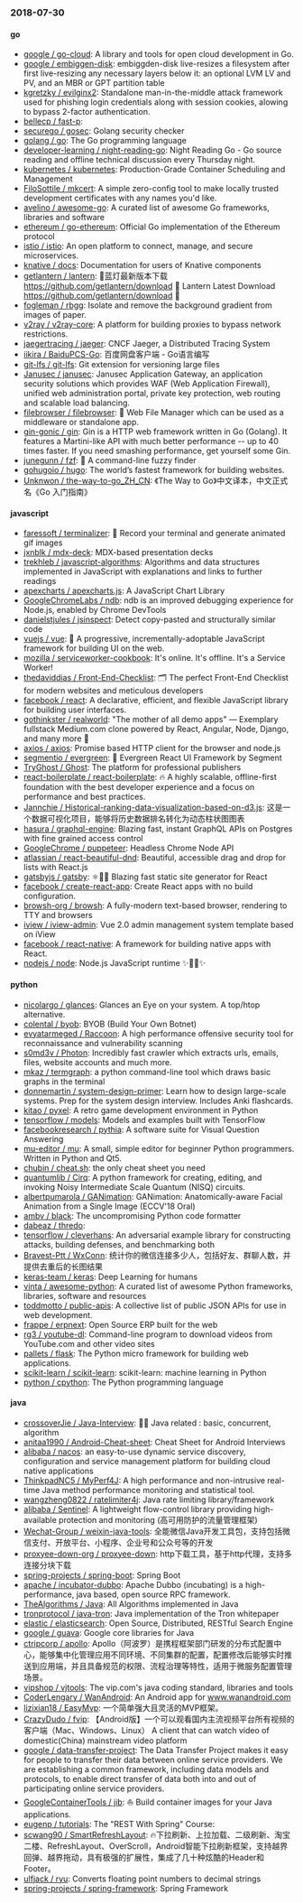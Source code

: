 ### 2018-07-30

#### go
* [google / go-cloud](https://github.com/google/go-cloud): A library and tools for open cloud development in Go.
* [google / embiggen-disk](https://github.com/google/embiggen-disk): embiggden-disk live-resizes a filesystem after first live-resizing any necessary layers below it: an optional LVM LV and PV, and an MBR or GPT partition table
* [kgretzky / evilginx2](https://github.com/kgretzky/evilginx2): Standalone man-in-the-middle attack framework used for phishing login credentials along with session cookies, alowing to bypass 2-factor authentication.
* [bellecp / fast-p](https://github.com/bellecp/fast-p): 
* [securego / gosec](https://github.com/securego/gosec): Golang security checker
* [golang / go](https://github.com/golang/go): The Go programming language
* [developer-learning / night-reading-go](https://github.com/developer-learning/night-reading-go): Night Reading Go - Go source reading and offline technical discussion every Thursday night.
* [kubernetes / kubernetes](https://github.com/kubernetes/kubernetes): Production-Grade Container Scheduling and Management
* [FiloSottile / mkcert](https://github.com/FiloSottile/mkcert): A simple zero-config tool to make locally trusted development certificates with any names you'd like.
* [avelino / awesome-go](https://github.com/avelino/awesome-go): A curated list of awesome Go frameworks, libraries and software
* [ethereum / go-ethereum](https://github.com/ethereum/go-ethereum): Official Go implementation of the Ethereum protocol
* [istio / istio](https://github.com/istio/istio): An open platform to connect, manage, and secure microservices.
* [knative / docs](https://github.com/knative/docs): Documentation for users of Knative components
* [getlantern / lantern](https://github.com/getlantern/lantern): 🔴蓝灯最新版本下载 https://github.com/getlantern/download 🔴 Lantern Latest Download https://github.com/getlantern/download 🔴
* [fogleman / rbgg](https://github.com/fogleman/rbgg): Isolate and remove the background gradient from images of paper.
* [v2ray / v2ray-core](https://github.com/v2ray/v2ray-core): A platform for building proxies to bypass network restrictions.
* [jaegertracing / jaeger](https://github.com/jaegertracing/jaeger): CNCF Jaeger, a Distributed Tracing System
* [iikira / BaiduPCS-Go](https://github.com/iikira/BaiduPCS-Go): 百度网盘客户端 - Go语言编写
* [git-lfs / git-lfs](https://github.com/git-lfs/git-lfs): Git extension for versioning large files
* [Janusec / janusec](https://github.com/Janusec/janusec): Janusec Application Gateway, an application security solutions which provides WAF (Web Application Firewall), unified web administration portal, private key protection, web routing and scalable load balancing.
* [filebrowser / filebrowser](https://github.com/filebrowser/filebrowser): 📁 Web File Manager which can be used as a middleware or standalone app.
* [gin-gonic / gin](https://github.com/gin-gonic/gin): Gin is a HTTP web framework written in Go (Golang). It features a Martini-like API with much better performance -- up to 40 times faster. If you need smashing performance, get yourself some Gin.
* [junegunn / fzf](https://github.com/junegunn/fzf): 🌸 A command-line fuzzy finder
* [gohugoio / hugo](https://github.com/gohugoio/hugo): The world’s fastest framework for building websites.
* [Unknwon / the-way-to-go_ZH_CN](https://github.com/Unknwon/the-way-to-go_ZH_CN): 《The Way to Go》中文译本，中文正式名《Go 入门指南》

#### javascript
* [faressoft / terminalizer](https://github.com/faressoft/terminalizer): 🦄 Record your terminal and generate animated gif images
* [jxnblk / mdx-deck](https://github.com/jxnblk/mdx-deck): MDX-based presentation decks
* [trekhleb / javascript-algorithms](https://github.com/trekhleb/javascript-algorithms): Algorithms and data structures implemented in JavaScript with explanations and links to further readings
* [apexcharts / apexcharts.js](https://github.com/apexcharts/apexcharts.js): A JavaScript Chart Library
* [GoogleChromeLabs / ndb](https://github.com/GoogleChromeLabs/ndb): ndb is an improved debugging experience for Node.js, enabled by Chrome DevTools
* [danielstjules / jsinspect](https://github.com/danielstjules/jsinspect): Detect copy-pasted and structurally similar code
* [vuejs / vue](https://github.com/vuejs/vue): 🖖 A progressive, incrementally-adoptable JavaScript framework for building UI on the web.
* [mozilla / serviceworker-cookbook](https://github.com/mozilla/serviceworker-cookbook): It's online. It's offline. It's a Service Worker!
* [thedaviddias / Front-End-Checklist](https://github.com/thedaviddias/Front-End-Checklist): 🗂 The perfect Front-End Checklist for modern websites and meticulous developers
* [facebook / react](https://github.com/facebook/react): A declarative, efficient, and flexible JavaScript library for building user interfaces.
* [gothinkster / realworld](https://github.com/gothinkster/realworld): "The mother of all demo apps" — Exemplary fullstack Medium.com clone powered by React, Angular, Node, Django, and many more 🏅
* [axios / axios](https://github.com/axios/axios): Promise based HTTP client for the browser and node.js
* [segmentio / evergreen](https://github.com/segmentio/evergreen): 🌲 Evergreen React UI Framework by Segment
* [TryGhost / Ghost](https://github.com/TryGhost/Ghost): The platform for professional publishers
* [react-boilerplate / react-boilerplate](https://github.com/react-boilerplate/react-boilerplate): 🔥 A highly scalable, offline-first foundation with the best developer experience and a focus on performance and best practices.
* [Jannchie / Historical-ranking-data-visualization-based-on-d3.js](https://github.com/Jannchie/Historical-ranking-data-visualization-based-on-d3.js): 这是一个数据可视化项目，能够将历史数据排名转化为动态柱状图图表
* [hasura / graphql-engine](https://github.com/hasura/graphql-engine): Blazing fast, instant GraphQL APIs on Postgres with fine grained access control
* [GoogleChrome / puppeteer](https://github.com/GoogleChrome/puppeteer): Headless Chrome Node API
* [atlassian / react-beautiful-dnd](https://github.com/atlassian/react-beautiful-dnd): Beautiful, accessible drag and drop for lists with React.js
* [gatsbyjs / gatsby](https://github.com/gatsbyjs/gatsby): ⚛️📄🚀 Blazing fast static site generator for React
* [facebook / create-react-app](https://github.com/facebook/create-react-app): Create React apps with no build configuration.
* [browsh-org / browsh](https://github.com/browsh-org/browsh): A fully-modern text-based browser, rendering to TTY and browsers
* [iview / iview-admin](https://github.com/iview/iview-admin): Vue 2.0 admin management system template based on iView
* [facebook / react-native](https://github.com/facebook/react-native): A framework for building native apps with React.
* [nodejs / node](https://github.com/nodejs/node): Node.js JavaScript runtime ✨🐢🚀✨

#### python
* [nicolargo / glances](https://github.com/nicolargo/glances): Glances an Eye on your system. A top/htop alternative.
* [colental / byob](https://github.com/colental/byob): BYOB (Build Your Own Botnet)
* [evyatarmeged / Raccoon](https://github.com/evyatarmeged/Raccoon): A high performance offensive security tool for reconnaissance and vulnerability scanning
* [s0md3v / Photon](https://github.com/s0md3v/Photon): Incredibly fast crawler which extracts urls, emails, files, website accounts and much more.
* [mkaz / termgraph](https://github.com/mkaz/termgraph): a python command-line tool which draws basic graphs in the terminal
* [donnemartin / system-design-primer](https://github.com/donnemartin/system-design-primer): Learn how to design large-scale systems. Prep for the system design interview. Includes Anki flashcards.
* [kitao / pyxel](https://github.com/kitao/pyxel): A retro game development environment in Python
* [tensorflow / models](https://github.com/tensorflow/models): Models and examples built with TensorFlow
* [facebookresearch / pythia](https://github.com/facebookresearch/pythia): A software suite for Visual Question Answering
* [mu-editor / mu](https://github.com/mu-editor/mu): A small, simple editor for beginner Python programmers. Written in Python and Qt5.
* [chubin / cheat.sh](https://github.com/chubin/cheat.sh): the only cheat sheet you need
* [quantumlib / Cirq](https://github.com/quantumlib/Cirq): A python framework for creating, editing, and invoking Noisy Intermediate Scale Quantum (NISQ) circuits.
* [albertpumarola / GANimation](https://github.com/albertpumarola/GANimation): GANimation: Anatomically-aware Facial Animation from a Single Image (ECCV'18 Oral)
* [ambv / black](https://github.com/ambv/black): The uncompromising Python code formatter
* [dabeaz / thredo](https://github.com/dabeaz/thredo): 
* [tensorflow / cleverhans](https://github.com/tensorflow/cleverhans): An adversarial example library for constructing attacks, building defenses, and benchmarking both
* [Bravest-Ptt / WxConn](https://github.com/Bravest-Ptt/WxConn): 统计你的微信连接多少人，包括好友、群聊人数，并提供去重后的长图结果
* [keras-team / keras](https://github.com/keras-team/keras): Deep Learning for humans
* [vinta / awesome-python](https://github.com/vinta/awesome-python): A curated list of awesome Python frameworks, libraries, software and resources
* [toddmotto / public-apis](https://github.com/toddmotto/public-apis): A collective list of public JSON APIs for use in web development.
* [frappe / erpnext](https://github.com/frappe/erpnext): Open Source ERP built for the web
* [rg3 / youtube-dl](https://github.com/rg3/youtube-dl): Command-line program to download videos from YouTube.com and other video sites
* [pallets / flask](https://github.com/pallets/flask): The Python micro framework for building web applications.
* [scikit-learn / scikit-learn](https://github.com/scikit-learn/scikit-learn): scikit-learn: machine learning in Python
* [python / cpython](https://github.com/python/cpython): The Python programming language

#### java
* [crossoverJie / Java-Interview](https://github.com/crossoverJie/Java-Interview): 👨‍🎓 Java related : basic, concurrent, algorithm
* [anitaa1990 / Android-Cheat-sheet](https://github.com/anitaa1990/Android-Cheat-sheet): Cheat Sheet for Android Interviews
* [alibaba / nacos](https://github.com/alibaba/nacos): an easy-to-use dynamic service discovery, configuration and service management platform for building cloud native applications
* [ThinkpadNC5 / MyPerf4J](https://github.com/ThinkpadNC5/MyPerf4J): A high performance and non-intrusive real-time Java method performance monitoring and statistical tool.
* [wangzheng0822 / ratelimiter4j](https://github.com/wangzheng0822/ratelimiter4j): Java rate limiting library/framework
* [alibaba / Sentinel](https://github.com/alibaba/Sentinel): A lightweight flow-control library providing high-available protection and monitoring (高可用防护的流量管理框架)
* [Wechat-Group / weixin-java-tools](https://github.com/Wechat-Group/weixin-java-tools): 全能微信Java开发工具包，支持包括微信支付、开放平台、小程序、企业号和公众号等的开发
* [proxyee-down-org / proxyee-down](https://github.com/proxyee-down-org/proxyee-down): http下载工具，基于http代理，支持多连接分块下载
* [spring-projects / spring-boot](https://github.com/spring-projects/spring-boot): Spring Boot
* [apache / incubator-dubbo](https://github.com/apache/incubator-dubbo): Apache Dubbo (incubating) is a high-performance, java based, open source RPC framework.
* [TheAlgorithms / Java](https://github.com/TheAlgorithms/Java): All Algorithms implemented in Java
* [tronprotocol / java-tron](https://github.com/tronprotocol/java-tron): Java implementation of the Tron whitepaper
* [elastic / elasticsearch](https://github.com/elastic/elasticsearch): Open Source, Distributed, RESTful Search Engine
* [google / guava](https://github.com/google/guava): Google core libraries for Java
* [ctripcorp / apollo](https://github.com/ctripcorp/apollo): Apollo（阿波罗）是携程框架部门研发的分布式配置中心，能够集中化管理应用不同环境、不同集群的配置，配置修改后能够实时推送到应用端，并且具备规范的权限、流程治理等特性，适用于微服务配置管理场景。
* [vipshop / vjtools](https://github.com/vipshop/vjtools): The vip.com's java coding standard, libraries and tools
* [CoderLengary / WanAndroid](https://github.com/CoderLengary/WanAndroid): An Android app for www.wanandroid.com
* [lizixian18 / EasyMvp](https://github.com/lizixian18/EasyMvp): 一个简单强大且灵活的MVP框架。
* [CrazyDudo / fvip](https://github.com/CrazyDudo/fvip): 【Android版】一个可以观看国内主流视频平台所有视频的客户端（Mac、Windows、Linux） A client that can watch video of domestic(China) mainstream video platform
* [google / data-transfer-project](https://github.com/google/data-transfer-project): The Data Transfer Project makes it easy for people to transfer their data between online service providers. We are establishing a common framework, including data models and protocols, to enable direct transfer of data both into and out of participating online service providers.
* [GoogleContainerTools / jib](https://github.com/GoogleContainerTools/jib): ⛵️ Build container images for your Java applications.
* [eugenp / tutorials](https://github.com/eugenp/tutorials): The "REST With Spring" Course:
* [scwang90 / SmartRefreshLayout](https://github.com/scwang90/SmartRefreshLayout): 🔥下拉刷新、上拉加载、二级刷新、淘宝二楼、RefreshLayout、OverScroll，Android智能下拉刷新框架，支持越界回弹、越界拖动，具有极强的扩展性，集成了几十种炫酷的Header和 Footer。
* [ulfjack / ryu](https://github.com/ulfjack/ryu): Converts floating point numbers to decimal strings
* [spring-projects / spring-framework](https://github.com/spring-projects/spring-framework): Spring Framework

